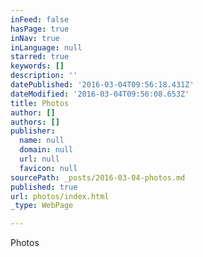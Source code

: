 ```yaml
---
inFeed: false
hasPage: true
inNav: true
inLanguage: null
starred: true
keywords: []
description: ''
datePublished: '2016-03-04T09:56:18.431Z'
dateModified: '2016-03-04T09:56:08.653Z'
title: Photos
author: []
authors: []
publisher:
  name: null
  domain: null
  url: null
  favicon: null
sourcePath: _posts/2016-03-04-photos.md
published: true
url: photos/index.html
_type: WebPage

---
```

Photos